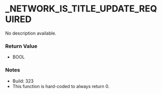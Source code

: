 # _NETWORK_IS_TITLE_UPDATE_REQUIRED

No description available.

### Return Value
* BOOL

### Notes
* Build: 323
* This function is hard-coded to always return 0.

